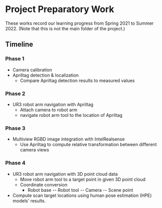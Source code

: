 # Project Preparatory Work
These works record our learning progress from Spring 2021 to Summer 2022. (Note that this is not the main folder of the project.) 

## Timeline
### Phase 1
- Camera calibration
- Apriltag detection & localization
  - Compare Apriltag detection results to measured values
### Phase 2
- UR3 robot arm navigation with Apriltag
  - Attach camera to robot arm
  - navigate robot arm tool to the location of Apriltag
### Phase 3
- Multiview RGBD image integration with IntelRealsense 
  - Use Apriltag to compute relative transformation between different camera views
### Phase 4
- UR3 robot arm navigation with 3D point cloud data
  - Move robot arm tool to a target point in given 3D point cloud
  - Coordinate conversion
    - Robot base -- Robot tool -- Camera -- Scene point
- Compute scan target locations using human pose estimation (HPE) models' results.
    

